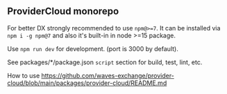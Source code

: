 ## ProviderCloud monorepo

For better DX strongly recommended to use `npm@>=7`.
It can be installed via `npm i -g npm@7` and also it's built-in in node >=15 package.

Use `npm run dev` for development. (port is 3000 by default).

See packages/*/package.json `script` section for build, test, lint, etc.

How to use https://github.com/waves-exchange/provider-cloud/blob/main/packages/provider-cloud/README.md
